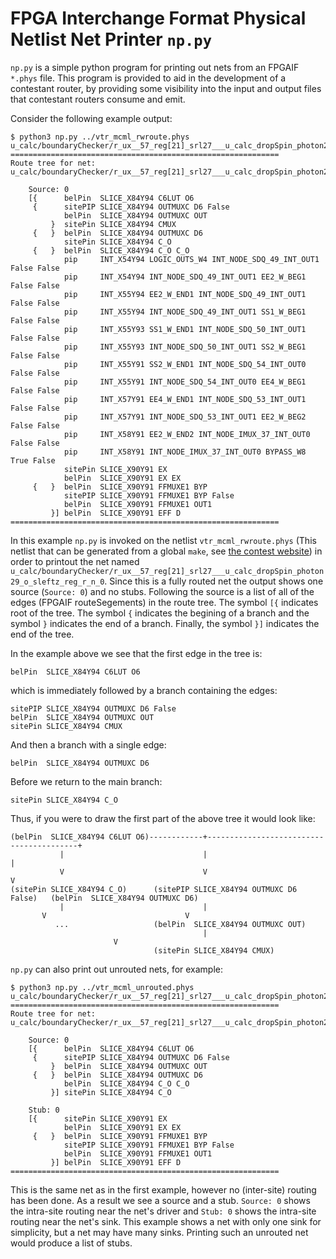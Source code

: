 # FPGA Interchange Format Physical Netlist Net Printer `np.py`

`np.py` is a simple python program for printing out nets from an FPGAIF `*.phys`
file. This program is provided to aid in the development of a contestant router,
by providing some visibility into the input and output files that contestant
routers consume and emit.

Consider the following example output:

```
$ python3 np.py ../vtr_mcml_rwroute.phys u_calc/boundaryChecker/r_ux__57_reg[21]_srl27___u_calc_dropSpin_photon29_o_sleftz_reg_r_n_0
============================================================
Route tree for net: u_calc/boundaryChecker/r_ux__57_reg[21]_srl27___u_calc_dropSpin_photon29_o_sleftz_reg_r_n_0

    Source: 0
    [{      belPin  SLICE_X84Y94 C6LUT O6
     {      sitePIP SLICE_X84Y94 OUTMUXC D6 False
            belPin  SLICE_X84Y94 OUTMUXC OUT
         }  sitePin SLICE_X84Y94 CMUX
     {   }  belPin  SLICE_X84Y94 OUTMUXC D6
            sitePin SLICE_X84Y94 C_O
     {   }  belPin  SLICE_X84Y94 C_O C_O
            pip     INT_X54Y94 LOGIC_OUTS_W4 INT_NODE_SDQ_49_INT_OUT1 False False
            pip     INT_X54Y94 INT_NODE_SDQ_49_INT_OUT1 EE2_W_BEG1 False False
            pip     INT_X55Y94 EE2_W_END1 INT_NODE_SDQ_49_INT_OUT1 False False
            pip     INT_X55Y94 INT_NODE_SDQ_49_INT_OUT1 SS1_W_BEG1 False False
            pip     INT_X55Y93 SS1_W_END1 INT_NODE_SDQ_50_INT_OUT1 False False
            pip     INT_X55Y93 INT_NODE_SDQ_50_INT_OUT1 SS2_W_BEG1 False False
            pip     INT_X55Y91 SS2_W_END1 INT_NODE_SDQ_54_INT_OUT0 False False
            pip     INT_X55Y91 INT_NODE_SDQ_54_INT_OUT0 EE4_W_BEG1 False False
            pip     INT_X57Y91 EE4_W_END1 INT_NODE_SDQ_53_INT_OUT1 False False
            pip     INT_X57Y91 INT_NODE_SDQ_53_INT_OUT1 EE2_W_BEG2 False False
            pip     INT_X58Y91 EE2_W_END2 INT_NODE_IMUX_37_INT_OUT0 False False
            pip     INT_X58Y91 INT_NODE_IMUX_37_INT_OUT0 BYPASS_W8 True False
            sitePin SLICE_X90Y91 EX
            belPin  SLICE_X90Y91 EX EX
     {   }  belPin  SLICE_X90Y91 FFMUXE1 BYP
            sitePIP SLICE_X90Y91 FFMUXE1 BYP False
            belPin  SLICE_X90Y91 FFMUXE1 OUT1
         }] belPin  SLICE_X90Y91 EFF D
============================================================
```

In this example `np.py` is invoked on the netlist `vtr_mcml_rwroute.phys` (This
netlist that can be generated from a global `make`,
see [the contest website](https://xilinx.github.io/fpga24_routing_contest/index.html))
in order to printout the net named `u_calc/boundaryChecker/r_ux__57_reg[21]_srl27___u_calc_dropSpin_photon29_o_sleftz_reg_r_n_0`.
Since this is a fully routed net the output shows one source (`Source: 0`) and
no stubs. Following the source is a list of all of the edges (FPGAIF
routeSegements) in the route tree. The symbol `[{` indicates root of the tree.
The symbol `{` indicates the begining of a branch and the symbol `}` indicates
the end of a branch. Finally, the symbol `}]` indicates the end of the tree.

In the example above we see that the first edge in the tree is:
```
belPin  SLICE_X84Y94 C6LUT O6
```
which is immediately followed by a branch containing the edges:
```
sitePIP SLICE_X84Y94 OUTMUXC D6 False
belPin  SLICE_X84Y94 OUTMUXC OUT
sitePin SLICE_X84Y94 CMUX
```
And then a branch with a single edge:
```
belPin  SLICE_X84Y94 OUTMUXC D6
```
Before we return to the main branch:
```
sitePin SLICE_X84Y94 C_O
```

Thus, if you were to draw the first part of the above tree it would look like:
```
(belPin  SLICE_X84Y94 C6LUT O6)------------+-----------------------------------------+
           |                               |                                         |
           V                               V                                         V
(sitePin SLICE_X84Y94 C_O)      (sitePIP SLICE_X84Y94 OUTMUXC D6 False)   (belPin  SLICE_X84Y94 OUTMUXC D6)
           |                               |
	   V                               V
          ...                   (belPin  SLICE_X84Y94 OUTMUXC OUT)
                                           |
					   V
                                (sitePin SLICE_X84Y94 CMUX)
```

`np.py` can also print out unrouted nets, for example:
```
$ python3 np.py ../vtr_mcml_unrouted.phys u_calc/boundaryChecker/r_ux__57_reg[21]_srl27___u_calc_dropSpin_photon29_o_sleftz_reg_r_n_0
============================================================
Route tree for net: u_calc/boundaryChecker/r_ux__57_reg[21]_srl27___u_calc_dropSpin_photon29_o_sleftz_reg_r_n_0

    Source: 0
    [{      belPin  SLICE_X84Y94 C6LUT O6
     {      sitePIP SLICE_X84Y94 OUTMUXC D6 False
         }  belPin  SLICE_X84Y94 OUTMUXC OUT
     {   }  belPin  SLICE_X84Y94 OUTMUXC D6
            belPin  SLICE_X84Y94 C_O C_O
         }] sitePin SLICE_X84Y94 C_O

    Stub: 0
    [{      sitePin SLICE_X90Y91 EX
            belPin  SLICE_X90Y91 EX EX
     {   }  belPin  SLICE_X90Y91 FFMUXE1 BYP
            sitePIP SLICE_X90Y91 FFMUXE1 BYP False
            belPin  SLICE_X90Y91 FFMUXE1 OUT1
         }] belPin  SLICE_X90Y91 EFF D
============================================================
```

This is the same net as in the first example, however no (inter-site) routing
has been done. As a result we see a source and a stub. `Source: 0` shows the
intra-site routing near the net's driver and `Stub: 0` shows the intra-site routing
near the net's sink. This example shows a net with only one sink for simplicity,
but a net may have many sinks. Printing such an unrouted net would produce a
list of stubs.
